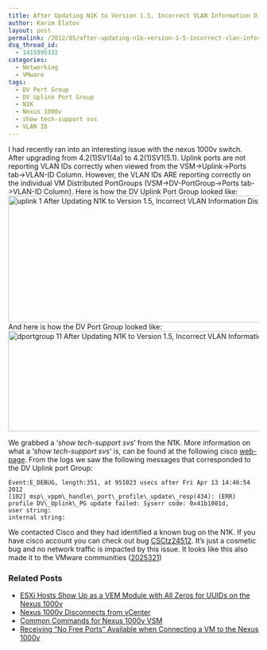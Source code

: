 ```yaml
---
title: After Updating N1K to Version 1.5, Incorrect VLAN Information Displayed Under DV Uplink Port Groups but not Under DV Port Groups
author: Karim Elatov
layout: post
permalink: /2012/05/after-updating-n1k-version-1-5-incorrect-vlan-information-displayed-under-dv-uplink-port-groups-under-dv-port-groups/
dsq_thread_id:
  - 1415995332
categories:
  - Networking
  - VMware
tags:
  - DV Port Group
  - DV Uplink Port Group
  - N1K
  - Nexus 1000v
  - show tech-support svs
  - VLAN ID
---
```

I had recently ran into an interesting issue with the nexus 1000v switch. After upgrading from 4.2(1)SV1(4a) to 4.2(1)SV1(5.1). Uplink ports are not reporting VLAN IDs correctly when viewed from the VSM->Uplink->Ports tab->VLAN-ID Column. However, the VLAN IDs ARE reporting correctly on the individual VM Distributed PortGroups (VSM->DV-PortGroup->Ports tab->VLAN-ID Column). Here is how the DV Uplink Port Group looked like:  
<a href="http://virtuallyhyper.com/wp-content/uploads/2012/04/uplink_1.jpg" onclick="javascript:_gaq.push(['_trackEvent','outbound-article','http://virtuallyhyper.com/wp-content/uploads/2012/04/uplink_1.jpg']);"><img class="alignnone size-full wp-image-1343" title="uplink_1" src="http://virtuallyhyper.com/wp-content/uploads/2012/04/uplink_1.jpg" alt="uplink 1 After Updating N1K to Version 1.5, Incorrect VLAN Information Displayed Under DV Uplink Port Groups but not Under DV Port Groups" width="1290" height="255" /></a>  
And here is how the DV Port Group looked like:  
<a href="http://virtuallyhyper.com/wp-content/uploads/2012/04/dportgroup_11.jpg" onclick="javascript:_gaq.push(['_trackEvent','outbound-article','http://virtuallyhyper.com/wp-content/uploads/2012/04/dportgroup_11.jpg']);"><img class="alignnone size-full wp-image-1346" title="dportgroup_1" src="http://virtuallyhyper.com/wp-content/uploads/2012/04/dportgroup_11.jpg" alt="dportgroup 11 After Updating N1K to Version 1.5, Incorrect VLAN Information Displayed Under DV Uplink Port Groups but not Under DV Port Groups" width="1273" height="202" /></a>

We grabbed a &#8216;*show tech-support svs*&#8216; from the N1K. More information on what a &#8216;*show tech-support svs*&#8216; is, can be found at the following cisco <a href="http://www.cisco.com/en/US/docs/switches/datacenter/nexus1000/sw/4_0/troubleshooting/configuration/guide/trouble_18b4contact.html" onclick="javascript:_gaq.push(['_trackEvent','outbound-article','http://www.cisco.com/en/US/docs/switches/datacenter/nexus1000/sw/4_0/troubleshooting/configuration/guide/trouble_18b4contact.html']);">web-page</a>. From the logs we saw the following messages that corresponded to the DV Uplink port Group:

	  
	Event:E_DEBUG, length:351, at 951023 usecs after Fri Apr 13 14:46:54 2012  
	[102] msp\_vppm\_handle\_port\_profile\_update\_resp(434): (ERR) profile DV\_Uplink\_PG update failed: Syserr code: 0x41b1001d,  
	user string:   
	internal string:   
	

We contacted Cisco and they had identified a known bug on the N1K. If you have cisco account you can check out bug <a href="http://tools.cisco.com/Support/BugToolKit/search/getBugDetails.do?method=fetchBugDetails&bugId=CSCtz24512" onclick="javascript:_gaq.push(['_trackEvent','outbound-article','http://tools.cisco.com/Support/BugToolKit/search/getBugDetails.do?method=fetchBugDetails&bugId=CSCtz24512']);">CSCtz24512</a>. It&#8217;s just a cosmetic bug and no network traffic is impacted by this issue. It looks like this also made it to the VMware communities (<a href="http://communities.vmware.com/message/2025321" onclick="javascript:_gaq.push(['_trackEvent','outbound-article','http://communities.vmware.com/message/2025321']);">2025321</a>)

<div class="SPOSTARBUST-Related-Posts">
  <H3>
    Related Posts
  </H3>
  
  <ul class="entry-meta">
    <li class="SPOSTARBUST-Related-Post">
      <a title="ESXi Hosts Show Up as a VEM Module with All Zeros for UUIDs on the Nexus 1000v" href="http://virtuallyhyper.com/2013/01/esxi-hosts-show-up-as-a-vem-module-with-all-zeros-for-uuids-on-the-nexus-1000v/" onclick="javascript:_gaq.push(['_trackEvent','outbound-article','http://virtuallyhyper.com/2013/01/esxi-hosts-show-up-as-a-vem-module-with-all-zeros-for-uuids-on-the-nexus-1000v/']);" rel="bookmark">ESXi Hosts Show Up as a VEM Module with All Zeros for UUIDs on the Nexus 1000v</a>
    </li>
    <li class="SPOSTARBUST-Related-Post">
      <a title="Nexus 1000v Disconnects from vCenter" href="http://virtuallyhyper.com/2012/09/nexus-1000v-disconnects-from-vcenter/" onclick="javascript:_gaq.push(['_trackEvent','outbound-article','http://virtuallyhyper.com/2012/09/nexus-1000v-disconnects-from-vcenter/']);" rel="bookmark">Nexus 1000v Disconnects from vCenter</a>
    </li>
    <li class="SPOSTARBUST-Related-Post">
      <a title="Common Commands for Nexus 1000v VSM" href="http://virtuallyhyper.com/2012/08/common-commands-for-nexus-1000v-vsm/" onclick="javascript:_gaq.push(['_trackEvent','outbound-article','http://virtuallyhyper.com/2012/08/common-commands-for-nexus-1000v-vsm/']);" rel="bookmark">Common Commands for Nexus 1000v VSM</a>
    </li>
    <li class="SPOSTARBUST-Related-Post">
      <a title="Receiving &#8220;No Free Ports&#8221; Available when Connecting a VM to the Nexus 1000v" href="http://virtuallyhyper.com/2012/07/receiving-no-free-ports-available-connecting-vm-nexus-1000v/" onclick="javascript:_gaq.push(['_trackEvent','outbound-article','http://virtuallyhyper.com/2012/07/receiving-no-free-ports-available-connecting-vm-nexus-1000v/']);" rel="bookmark">Receiving &#8220;No Free Ports&#8221; Available when Connecting a VM to the Nexus 1000v</a>
    </li>
  </ul>
</div>


